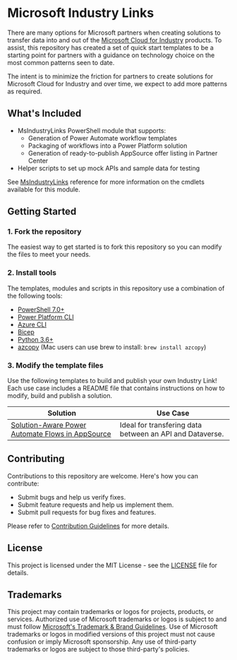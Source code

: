 # Microsoft Industry Links

There are many options for Microsoft partners when creating solutions to transfer data into and out of the [Microsoft Cloud for Industry](https://www.microsoft.com/en-us/industry/) products. To assist, this repository has created a set of quick start templates to be a starting point for partners with a guidance on technology choice on the most common patterns seen to date.

The intent is to minimize the friction for partners to create solutions for Microsoft Cloud for Industry and over time, we expect to add more patterns as required.

## What's Included

- MsIndustryLinks PowerShell module that supports:
  - Generation of Power Automate workflow templates
  - Packaging of workflows into a Power Platform solution
  - Generation of ready-to-publish AppSource offer listing in Partner Center
- Helper scripts to set up mock APIs and sample data for testing

See [MsIndustryLinks](scripts/modules/MsIndustryLinks/README.md) reference for more information on the cmdlets available for this module.

## Getting Started

### 1. Fork the repository

The easiest way to get started is to fork this repository so you can modify the files to meet your needs.

### 2. Install tools

The templates, modules and scripts in this repository use a combination of the following tools:

- [PowerShell 7.0+](https://learn.microsoft.com/en-us/powershell/scripting/install/installing-powershell?view=powershell-7.3)
- [Power Platform CLI](https://learn.microsoft.com/en-us/power-platform/developer/cli/introduction#install-microsoft-power-platform-cli)
- [Azure CLI](https://docs.microsoft.com/en-us/cli/azure/install-azure-cli?view=azure-cli-latest)
- [Bicep](https://docs.microsoft.com/en-us/azure/azure-resource-manager/bicep/install#azure-cli)
- [Python 3.6+](https://www.python.org/downloads/)
- [azcopy](https://learn.microsoft.com/en-us/azure/storage/common/storage-use-azcopy-v10) (Mac users can use brew to install: `brew install azcopy`)

### 3. Modify the template files

Use the following templates to build and publish your own Industry Link! Each use case includes a README file that contains instructions on how to modify, build and publish a solution.

| Solution                                                                  | Use Case                                                 |
| ------------------------------------------------------------------------- | -------------------------------------------------------- |
| [Solution-Aware Power Automate Flows in AppSource](PowerAutomateFlows.md) | Ideal for transfering data between an API and Dataverse. |

## Contributing

Contributions to this repository are welcome. Here's how you can contribute:

- Submit bugs and help us verify fixes.
- Submit feature requests and help us implement them.
- Submit pull requests for bug fixes and features.

Please refer to [Contribution Guidelines](CONTRIBUTING.md) for more details.

## License

This project is licensed under the MIT License - see the [LICENSE](LICENSE) file for details.

## Trademarks

This project may contain trademarks or logos for projects, products, or services. Authorized use of Microsoft trademarks or logos is subject to and must follow [Microsoft's Trademark & Brand Guidelines](https://www.microsoft.com/en-us/legal/intellectualproperty/trademarks/usage/general). Use of Microsoft trademarks or logos in modified versions of this project must not cause confusion or imply Microsoft sponsorship. Any use of third-party trademarks or logos are subject to those third-party's policies.
